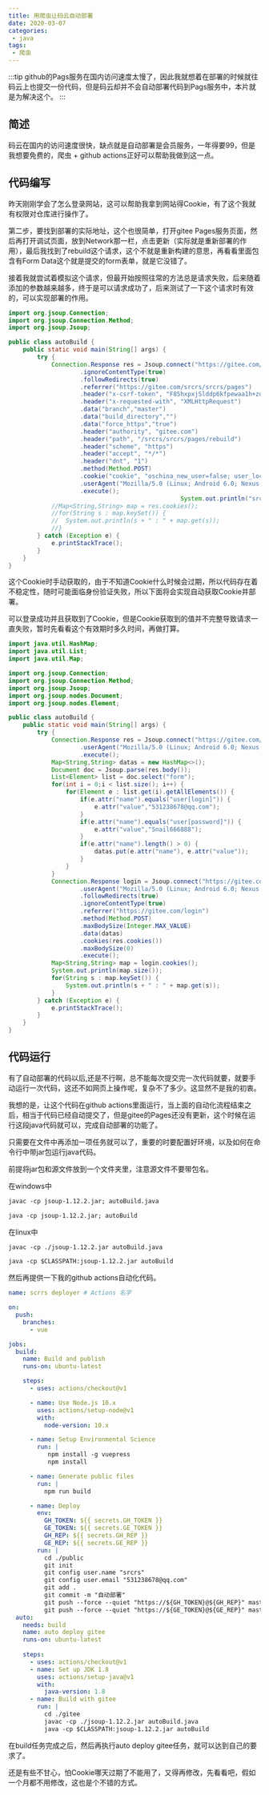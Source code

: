 ```yaml
---
title: 用爬虫让码云自动部署
date: 2020-03-07
categories:
 - java
tags:
 - 爬虫
---
```


:::tip
github的Pags服务在国内访问速度太慢了，因此我就想着在部署的时候就往码云上也提交一份代码，但是码云却并不会自动部署代码到Pags服务中，本片就是为解决这个。
:::

<!-- more -->

## 简述

码云在国内的访问速度很快，缺点就是自动部署是会员服务，一年得要99，但是我想要免费的，爬虫 + github actions正好可以帮助我做到这一点。

## 代码编写

昨天刚刚学会了怎么登录网站，这可以帮助我拿到网站得Cookie，有了这个我就有权限对仓库进行操作了。

第二步，要找到部署的实际地址，这个也很简单，打开gitee Pages服务页面，然后再打开调试页面，放到Network那一栏，点击更新（实际就是重新部署的作用），最后我找到了rebuild这个请求，这个不就是重新构建的意思，再看看里面包含有Form Data这个就是提交的form表单，就是它没错了。

接着我就尝试着模拟这个请求，但最开始按照往常的方法总是请求失败，后来随着添加的参数越来越多，终于是可以请求成功了，后来测试了一下这个请求时有效的，可以实现部署的作用。

```java
import org.jsoup.Connection;
import org.jsoup.Connection.Method;
import org.jsoup.Jsoup;

public class autoBuild {
	public static void main(String[] args) {
		try {
			Connection.Response res = Jsoup.connect("https://gitee.com/srcrs/srcrs/pages/rebuild")
					.ignoreContentType(true)
					.followRedirects(true)
					.referrer("https://gitee.com/srcrs/srcrs/pages")
					.header("x-csrf-token", "F85hxpxjSlddp6kfpewaa1h+zonyI/W4SB5JB/urBNY=")
					.header("x-requested-with", "XMLHttpRequest")
					.data("branch","master")
					.data("build_directory","")
					.data("force_https","true")
					.header("authority", "gitee.com")
					.header("path", "/srcrs/srcrs/pages/rebuild")
					.header("scheme", "https")
					.header("accept", "*/*")
					.header("dnt", "1")
					.method(Method.POST)
					.cookie("cookie", "oschina_new_user=false; user_locale=zh-CN; remove_bulletin=gitee-maintain-1582772523; remote_way=http; Serve_State=true; remember_user_token=BAhbB1sGaQP9m1dJIiIkMmEkMTAkUFkxdGZvMmVlaDZHb1VaV00zL3BSZQY6BkVU--f5eecf67bdfe9126a0bd2760cb0e6e80063d4139; tz=Asia%2FShanghai; Hm_lvt_24f17767262929947cc3631f99bfd274=1583204132,1583295272,1583435853,1583472926; Hm_lpvt_24f17767262929947cc3631f99bfd274=1583472940; gitee-session-n=BAh7CUkiD3Nlc3Npb25faWQGOgZFVEkiJTRlMDdhYmEyN2JiMGZmYjY0MGQ4NWJjY2ZlZWFjNTc2BjsAVEkiGXdhcmRlbi51c2VyLnVzZXIua2V5BjsAVFsHWwZpA%2F2bV0kiIiQyYSQxMCRQWTF0Zm8yZWVoNkdvVVpXTTMvcFJlBjsAVEkiHXdhcmRlbi51c2VyLnVzZXIuc2Vzc2lvbgY7AFR7BkkiFGxhc3RfcmVxdWVzdF9hdAY7AFRJdToJVGltZQ3FCB7AO8uqkQk6DW5hbm9fbnVtaQJ0AjoNbmFub19kZW5pBjoNc3VibWljcm8iB2KAOgl6b25lSSIIVVRDBjsARkkiEF9jc3JmX3Rva2VuBjsARkkiMUY4NWh4cHhqU2xkZHA2a2ZwZXdhYTFoK3pvbnlJL1c0U0I1SkIvdXJCTlk9BjsARg%3D%3D--69cf92f5308eaf529cd0a7018877e1bda1278de7")
					.userAgent("Mozilla/5.0 (Linux; Android 6.0; Nexus 5 Build/MRA58N) AppleWebKit/537.36 (KHTML, like Gecko) Chrome/80.0.3987.122 Mobile Safari/537.36")
					.execute();
                                                System.out.println("srcrs");
			//Map<String,String> map = res.cookies();
			//for(String s : map.keySet()) {
			//	System.out.println(s + " : " + map.get(s));
			//}
		} catch (Exception e) {
			e.printStackTrace();
		}
	}
}
```

这个Cookie时手动获取的，由于不知道Cookie什么时候会过期，所以代码存在着不稳定性，随时可能面临身份验证失败，所以下面将会实现自动获取Cookie并部署。

可以登录成功并且获取到了Cookie，但是Cookie获取到的值并不完整导致请求一直失败，暂时先看看这个有效期时多久时间，再做打算。

```java
import java.util.HashMap;
import java.util.List;
import java.util.Map;

import org.jsoup.Connection;
import org.jsoup.Connection.Method;
import org.jsoup.Jsoup;
import org.jsoup.nodes.Document;
import org.jsoup.nodes.Element;

public class autoBuild {
	public static void main(String[] args) {
		try {
			Connection.Response res = Jsoup.connect("https://gitee.com/login")
					.userAgent("Mozilla/5.0 (Linux; Android 6.0; Nexus 5 Build/MRA58N) AppleWebKit/537.36 (KHTML, like Gecko) Chrome/80.0.3987.122 Mobile Safari/537.36")
					.execute();
			Map<String,String> datas = new HashMap<>();
			Document doc = Jsoup.parse(res.body());
			List<Element> list = doc.select("form");
			for(int i = 0;i < list.size(); i++) {
				for(Element e : list.get(i).getAllElements()) {
					if(e.attr("name").equals("user[login]")) {
						e.attr("value","531238678@qq.com");
					}
					if(e.attr("name").equals("user[password]")) {
						e.attr("value","Snail666888");
					}
					if(e.attr("name").length() > 0) {
						datas.put(e.attr("name"), e.attr("value"));
					}
				}
			}
			Connection.Response login = Jsoup.connect("https://gitee.com/login")
					.userAgent("Mozilla/5.0 (Linux; Android 6.0; Nexus 5 Build/MRA58N) AppleWebKit/537.36 (KHTML, like Gecko) Chrome/80.0.3987.122 Mobile Safari/537.36")
					.followRedirects(true)
					.ignoreContentType(true)
					.referrer("https://gitee.com/login")
					.method(Method.POST)
					.maxBodySize(Integer.MAX_VALUE)
					.data(datas)
					.cookies(res.cookies())
					.maxBodySize(0)
					.execute();
			Map<String,String> map = login.cookies();
			System.out.println(map.size());
			for(String s : map.keySet()) {
				System.out.println(s + " : " + map.get(s));
			}
		} catch (Exception e) {
			e.printStackTrace();
		}
	}
}
```

## 代码运行

有了自动部署的代码以后,还是不行啊，总不能每次提交完一次代码就要，就要手动运行一次代码，这还不如网页上操作呢，复杂不了多少。这显然不是我的初衷。

我想的是，让这个代码在github actions里面运行，当上面的自动化流程结束之后，相当于代码已经自动提交了，但是gitee的Pages还没有更新，这个时候在运行这段java代码就可以，完成自动部署的功能了。

只需要在文件中再添加一项任务就可以了，重要的时要配置好环境，以及如何在命令行中带jar包运行java代码。

前提将jar包和源文件放到一个文件夹里，注意源文件不要带包名。

在windows中

```md
javac -cp jsoup-1.12.2.jar; autoBuild.java

java -cp jsoup-1.12.2.jar; autoBuild
```

在linux中

```md
javac -cp ./jsoup-1.12.2.jar autoBuild.java

java -cp $CLASSPATH:jsoup-1.12.2.jar autoBuild
```

然后再提供一下我的github actions自动化代码。

```yml
name: scrrs deployer # Actions 名字

on: 
  push:
    branches:
      - vue

jobs:
  build: 
    name: Build and publish
    runs-on: ubuntu-latest 

    steps:
      - uses: actions/checkout@v1

      - name: Use Node.js 10.x
        uses: actions/setup-node@v1
        with:
          node-version: 10.x

      - name: Setup Environmental Science 
        run: |
           npm install -g vuepress
           npm install

      - name: Generate public files 
        run: |
          npm run build 

      - name: Deploy
        env: 
          GH_TOKEN: ${{ secrets.GH_TOKEN }}
          GE_TOKEN: ${{ secrets.GE_TOKEN }}
          GH_REP: ${{ secrets.GH_REP }}
          GE_REP: ${{ secrets.GE_REP }}
        run: |
          cd ./public
          git init
          git config user.name "srcrs"
          git config user.email "531238678@qq.com"
          git add .
          git commit -m "自动部署"
          git push --force --quiet "https://${GH_TOKEN}@${GH_REP}" master:master
          git push --force --quiet "https://${GE_TOKEN}@${GE_REP}" master:master
  auto:
    needs: build
    name: auto deploy gitee
    runs-on: ubuntu-latest 
    
    steps:
      - uses: actions/checkout@v1
      - name: Set up JDK 1.8
        uses: actions/setup-java@v1
        with:
          java-version: 1.8
      - name: Build with gitee
        run: |
          cd ./gitee
          javac -cp ./jsoup-1.12.2.jar autoBuild.java
          java -cp $CLASSPATH:jsoup-1.12.2.jar autoBuild
```

在build任务完成之后，然后再执行auto deploy gitee任务，就可以达到自己的要求了。

还是有些不甘心，怕Cookie哪天过期了不能用了，又得再修改，先看看吧，假如一个月都不用修改，这也是个不错的方式。